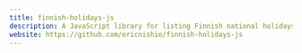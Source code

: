 ```yaml
---
title: finnish-holidays-js
description: A JavaScript library for listing Finnish national holidays.
website: https://github.com/ericnishio/finnish-holidays-js
---
```

